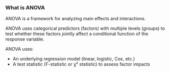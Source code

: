 ### What is ANOVA 

ANOVA is a framework for analyzing main effects and interactions. 

ANOVA uses categorical predictors (factors) with multiple levels (groups) to test whether these factors jointly affect a conditional function of the response variable.

ANOVA uses: 
- An underlying regression model (linear, logistic, Cox, etc.) 
- A test statistic (F-statistic or χ² statistic) to assess factor impacts
